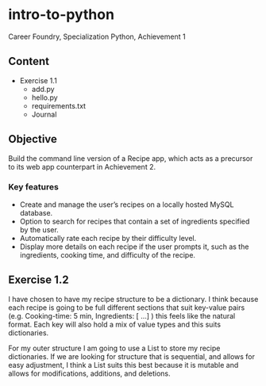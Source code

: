# intro-to-python
Career Foundry, Specialization Python, Achievement 1

## Content
- Exercise 1.1
  - add.py
  - hello.py
  - requirements.txt
  - Journal 

## Objective 
Build the command line version of a Recipe app, which acts as a precursor to its
web app counterpart in Achievement 2.

### Key features
- Create and manage the user’s recipes on a locally hosted MySQL database.
- Option to search for recipes that contain a set of ingredients specified by the user.
- Automatically rate each recipe by their difficulty level.
- Display more details on each recipe if the user prompts it, such as the ingredients, cooking time,
and difficulty of the recipe.

## Exercise 1.2
I have chosen to have my recipe structure to be a dictionary. I think because each recipe is going to be full different sections that suit key-value pairs (e.g. Cooking-time: 5 min, Ingredients: [ …] ) this feels like the natural format. Each key will also hold a mix of value types and this suits dictionaries.

For my outer structure I am going to use a List to store my recipe dictionaries. If we are looking for structure that is sequential, and allows for easy adjustment, I think a List suits this best because it is mutable and allows for modifications, additions, and deletions.
